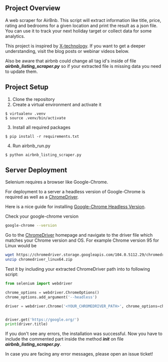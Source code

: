 ## Project Overview

A web scraper for AirBnb. This script will extract information like title, price, rating and bedrooms for a given location and print the result as a json file. You can use it to track your next holiday target or collect data for some analytics.

This project is inspired by [X-technology](https://github.com/x-technology/airbnb-analytics). If you want to get a deeper understanding, visit the blog posts or webinar videos below.

Also be aware that airbnb could change all tag id's inside of file ***airbnb_listing_scraper.py*** so if your extracted file is missing data you need to update them.

## Project Setup

1. Clone the repository
2. Create a virtual environment and activate it

```ShellSession
$ virtualenv .venv
$ source .venv/bin/activate
```
3. Install all required packages
```ShellSession
$ pip install -r requirements.txt
```
4. Run airbnb_run.py
```ShellSession
$ python airbnb_listing_scraper.py
```

## Server Deployment

Selenium requires a browser like Google-Chrome.

For deployment to a server a headless version of Google-Chrome is required as well as a [ChromeDriver](https://chromedriver.chromium.org/).

Here is a nice guide for installing [Google-Chrome Headless Version](https://www.notion.so/Chromedriver-Error-caa1ab54c6684318bb60a4bc6caac7b5#f48813bee20c44b8963667c41a80b266).

Check your google-chrome version

```bash
google-chrome --version
```

Go to the [ChromeDriver](https://chromedriver.chromium.org/) homepage and navigate to the driver file which matches your Chrome version and OS. For example Chrome version 95 for Linux would be

```bash
wget https://chromedriver.storage.googleapis.com/104.0.5112.29/chromedriver_linux64.zip
unzip chromedriver_linux64.zip
```

Test it by including your extracted ChromeDriver path into to following script:

```python
from selenium import webdriver

chrome_options = webdriver.ChromeOptions()
chrome_options.add_argument('--headless')

driver = webdriver.Chrome('<YOUR_CHROMEDRIVER_PATH>', chrome_options=chrome_options,  service_args=['--verbose'])


driver.get('https://google.org/')
print(driver.title)
```

If you don't see any errors, the installation was successful. Now you have to include the commented part inside the method ***__init__*** on file ***airbnb_listing_scraper.py***.

In case you are facing any error messages, please open an issue ticket! 
